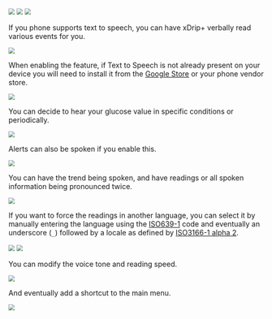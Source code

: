 <img src="../../images/hamburger_menu.png" style="zoom:75%;" />  
<img src="../../images/M-S.png" style="zoom:75%;" />  
<img src="../images/M-S-SR.png" style="zoom:75%;" />

If you phone supports text to speech, you can have xDrip+ verbally read various events for you.

<img src="../images/M-S-SRa.png" style="zoom:75%;" />

When enabling the feature, if Text to Speech is not already present on your device you will need to install it from the [Google Store](https://play.google.com/store/apps/details?id=com.google.android.tts) or your phone vendor store.

<img src="../images/M-S-SRb.png" style="zoom:75%;" />

You can decide to hear your glucose value in specific conditions or periodically.

<img src="../images/M-S-SRc.png" style="zoom:75%;" />

Alerts can also be spoken if you enable this.

<img src="../images/M-S-SRd.png" style="zoom:75%;" />

You can have the trend being spoken, and have readings or all spoken information being pronounced twice.

<img src="../images/M-S-SRe.png" style="zoom:75%;" />

If you want to force the readings in another language, you can select it by manually entering the language using the [ISO639-1](https://en.wikipedia.org/wiki/List_of_ISO_639-1_codes) code and eventually an underscore (`_`) followed by a locale as defined by [ISO3166-1 alpha 2](https://en.wikipedia.org/wiki/ISO_3166-1_alpha-2#Officially_assigned_code_elements).

<img src="../images/M-S-SRf.png" style="zoom:75%;" />

<img src="../images/M-S-SRg.png" style="zoom:75%;" />

You can modify the voice tone and reading speed.

<img src="../images/M-S-SRh.png" style="zoom:75%;" />

And eventually add a shortcut to the main menu.

<img src="../images/M-S-SRi.png" style="zoom:75%;" />